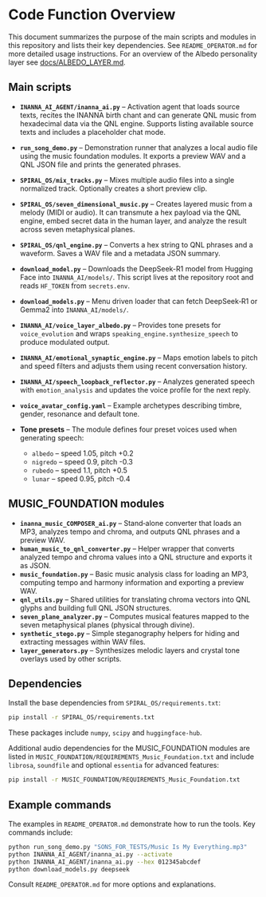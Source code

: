 # Code Function Overview

This document summarizes the purpose of the main scripts and modules in this repository and lists their key dependencies. See `README_OPERATOR.md` for more detailed usage instructions.
For an overview of the Albedo personality layer see [docs/ALBEDO_LAYER.md](docs/ALBEDO_LAYER.md).

## Main scripts

- **`INANNA_AI_AGENT/inanna_ai.py`** – Activation agent that loads source texts, recites the INANNA birth chant and can generate QNL music from hexadecimal data via the QNL engine. Supports listing available source texts and includes a placeholder chat mode.
- **`run_song_demo.py`** – Demonstration runner that analyzes a local audio file using the music foundation modules. It exports a preview WAV and a QNL JSON file and prints the generated phrases.
- **`SPIRAL_OS/mix_tracks.py`** – Mixes multiple audio files into a single normalized track. Optionally creates a short preview clip.
- **`SPIRAL_OS/seven_dimensional_music.py`** – Creates layered music from a melody (MIDI or audio). It can transmute a hex payload via the QNL engine, embed secret data in the human layer, and analyze the result across seven metaphysical planes.
- **`SPIRAL_OS/qnl_engine.py`** – Converts a hex string to QNL phrases and a waveform. Saves a WAV file and a metadata JSON summary.
- **`download_model.py`** – Downloads the DeepSeek-R1 model from Hugging Face into `INANNA_AI/models/`. This script lives at the repository root and reads `HF_TOKEN` from `secrets.env`.
- **`download_models.py`** – Menu driven loader that can fetch DeepSeek‑R1 or Gemma2 into `INANNA_AI/models/`.
- **`INANNA_AI/voice_layer_albedo.py`** – Provides tone presets for
  `voice_evolution` and wraps `speaking_engine.synthesize_speech` to
  produce modulated output.

- **`INANNA_AI/emotional_synaptic_engine.py`** – Maps emotion labels to
  pitch and speed filters and adjusts them using recent conversation
  history.
- **`INANNA_AI/speech_loopback_reflector.py`** – Analyzes generated
  speech with `emotion_analysis` and updates the voice profile for the
  next reply.
- **`voice_avatar_config.yaml`** – Example archetypes describing timbre,
  gender, resonance and default tone.

- **Tone presets** – The module defines four preset voices used when
  generating speech:
  - `albedo` – speed 1.05, pitch +0.2
  - `nigredo` – speed 0.9, pitch -0.3
  - `rubedo` – speed 1.1, pitch +0.5
  - `lunar` – speed 0.95, pitch -0.4

## MUSIC_FOUNDATION modules

- **`inanna_music_COMPOSER_ai.py`** – Stand‑alone converter that loads an MP3, analyzes tempo and chroma, and outputs QNL phrases and a preview WAV.
- **`human_music_to_qnl_converter.py`** – Helper wrapper that converts analyzed tempo and chroma values into a QNL structure and exports it as JSON.
- **`music_foundation.py`** – Basic music analysis class for loading an MP3, computing tempo and harmony information and exporting a preview WAV.
- **`qnl_utils.py`** – Shared utilities for translating chroma vectors into QNL glyphs and building full QNL JSON structures.
- **`seven_plane_analyzer.py`** – Computes musical features mapped to the seven metaphysical planes (physical through divine).
- **`synthetic_stego.py`** – Simple steganography helpers for hiding and extracting messages within WAV files.
- **`layer_generators.py`** – Synthesizes melodic layers and crystal tone overlays used by other scripts.

## Dependencies

Install the base dependencies from `SPIRAL_OS/requirements.txt`:

```bash
pip install -r SPIRAL_OS/requirements.txt
```

These packages include `numpy`, `scipy` and `huggingface-hub`.

Additional audio dependencies for the MUSIC_FOUNDATION modules are listed in `MUSIC_FOUNDATION/REQUIREMENTS_Music_Foundation.txt` and include `librosa`, `soundfile` and optional `essentia` for advanced features:

```bash
pip install -r MUSIC_FOUNDATION/REQUIREMENTS_Music_Foundation.txt
```

## Example commands

The examples in `README_OPERATOR.md` demonstrate how to run the tools. Key commands include:

```bash
python run_song_demo.py "SONS_FOR_TESTS/Music Is My Everything.mp3"
python INANNA_AI_AGENT/inanna_ai.py --activate
python INANNA_AI_AGENT/inanna_ai.py --hex 012345abcdef
python download_models.py deepseek
```

Consult `README_OPERATOR.md` for more options and explanations.
